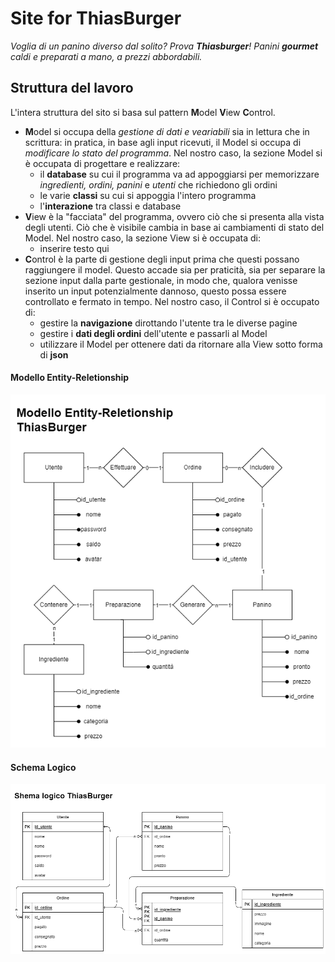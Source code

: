 # Site for ThiasBurger

*Voglia di un panino diverso dal solito? Prova **Thiasburger**! Panini **gourmet** caldi e preparati a mano, a prezzi abbordabili.*

## Struttura del lavoro
L'intera struttura del sito si basa sul pattern **M**odel **V**iew **C**ontrol.
- **M**odel si occupa della *gestione di dati e veariabili* sia in lettura che in scrittura: in pratica, in base agli input ricevuti, il Model si occupa di *modificare lo stato del programma*. Nel nostro caso, la sezione Model si è occupata di progettare e realizzare:
    - il **database** su cui il programma va ad appoggiarsi per memorizzare *ingredienti, ordini, panini* e *utenti* che richiedono gli ordini
    - le varie **classi** su cui si appoggia l'intero programma
    - l'**interazione** tra classi e database
- **V**iew è la "facciata" del programma, ovvero ciò che si presenta alla vista degli utenti. Ciò che è visibile cambia in base ai cambiamenti di stato del Model. Nel nostro caso, la sezione View si è occupata di: 
    - inserire testo qui
- **C**ontrol è la parte di gestione degli input prima che questi possano raggiungere il model. Questo accade sia per praticità, sia per separare la sezione input dalla parte gestionale, in modo che, qualora venisse inserito un input potenzialmente dannoso, questo possa essere controllato e fermato in tempo. Nel nostro caso, il Control si è occupato di: 
    - gestire la **navigazione** dirottando l'utente tra le diverse pagine
    - gestire i **dati degli ordini** dell'utente e passarli al Model
    - utilizzare il Model per ottenere dati da ritornare alla View sotto forma di **json**

#### Modello Entity-Reletionship 
<div align="center">
    <img src="./Docs/ER_ThiasBurger.png">
</div>

#### Schema Logico 
![UML](./Docs/Schema_Logico_ThiasBurger.png#center)


